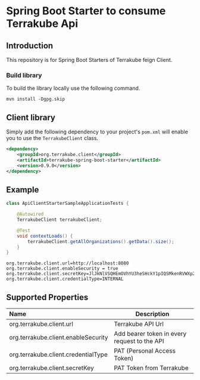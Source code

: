 # Spring Boot Starter to consume Terrakube Api

## Introduction

This repository is for Spring Boot Starters of Terrakube feign Client.

### Build library

To build the library locally use the following command.

```
mvn install -Dgpg.skip
```

## Client library

Simply add the following dependency to your project's `pom.xml` will enable you to use the `TerrakubeClient` class.

```xml
<dependency>
    <groupId>org.terrakube.client</groupId>
    <artifactId>terrakube-spring-boot-starter</artifactId>
    <version>0.9.0</version>
</dependency>
```

## Example
```java
class ApiClientStarterSampleApplicationTests {

    @Autowired
    TerrakubeClient terrakubeClient;

    @Test
    void contextLoads() {
        terrakubeClient.getAllOrganizations().getData().size();
    }
}
```

```
org.terrakube.client.url=http://localhost:8080
org.terrakube.client.enableSecurity = true
org.terrakube.client.secretKey=JlJkNlVSQHEmOVhYU3heSHckY1pIQSMkenRVWXp2QEU=
org.terrakube.client.credentialType=INTERNAL
```

## Supported Properties 
| Name                                | Description                                  |
|:------------------------------------|----------------------------------------------|
| org.terrakube.client.url            | Terrakube API Url                            |
| org.terrakube.client.enableSecurity | Add bearer token in every request to the API |
| org.terrakube.client.credentialType | PAT (Personal Access Token)                  |
| org.terrakube.client.secretKey      | PAT Token from Terrakube                     |

